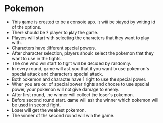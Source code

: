 # Pokemon
* This game is created to be a console app. It will be played by writing id of the options.
* There should be 2 player to play the game.
* Players will start with selecting the characters that they want to play with. 
* Characters have different special powers.
* After character selection, players should select the pokemon that they want to use in the fights.
* The one who will start to fight will be decided by randomly.
* In every round, game will ask you that if you want to use pokemon's special attack and character's special attack.
* Both pokemon and character have 1 right to use the special power.
* When you are out of special power rights and choose to use special power, your pokemon will not give damage to enemy.
* After first round, the winner will collect the loser's pokemon.
* Before second round start, game will ask the winner which pokemon will be used in second fight.
* Loser will get the weakest pokemon.
* The winner of the second round will win the game.